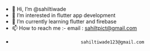 - 👋 Hi, I’m @sahiltiwade
- 👀 I’m interested in flutter app development
- 🌱 I’m currently learning flutter and firebase
- 📫 How to reach me :- email : sahiltpict@gmail.com
-                               sahiltiwade123@gmail.com

<!---
sahilt65/sahilt65 is a ✨ special ✨ repository because its `README.md` (this file) appears on your GitHub profile.
You can click the Preview link to take a look at your changes.
--->
